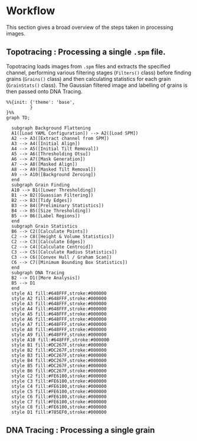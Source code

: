 # Workflow

This section gives a broad overview of the steps taken in processing images.


## Topotracing : Processing a single `.spm` file.

Topotracing loads images from `.spm` files and extracts the specified channel, performing various filtering stages
(`Filters()` class) before finding grains (`Grains()` class) and then calculating statistics for each grain
(`GrainStats()` class). The Gaussian filtered image and labelling of grains is then passed onto DNA Tracing.

```{mermaid}
%%{init: {'theme': 'base',
         }
}%%
graph TD;

  subgraph Background Flattening
  A1([Load YAML Configuration]) --> A2([Load SPM])
  A2 --> A3([Extract channel from SPM])
  A3 --> A4([Initial Align])
  A4 --> A5([Initial Tilt Removal])
  A5 --> A6([Thresholding Otsu])
  A6 --> A7([Mask Generation])
  A7 --> A8([Masked Align])
  A8 --> A9([Masked Tilt Removal])
  A9 --> A10([Background Zeroing])
  end
  subgraph Grain Finding
  A10 --> B1([Lower Thresholding])
  B1 --> B2([Guassian Filtering])
  B2 --> B3([Tidy Edges])
  B3 --> B4([Preliminary Statistics])
  B4 --> B5([Size Thresholding])
  B5 --> B6([Label Regions])
  end
  subgraph Grain Statistics
  B6 --> C2([Calculate Points])
  C2 --> C8([Height & Volume Statistics])
  C2 --> C3([Calculate Edges])
  C2 --> C4([Calculate Centroid])
  C3 --> C5([Calculate Radius Statistics])
  C3 --> C6([Convex Hull / Graham Scan])
  C6 --> C7([Minimum Bounding Box Statistics])
  end
  subgraph DNA Tracing
  B2 --> D1([More Analysis])
  B5 --> D1
  end
  style A1 fill:#648FFF,stroke:#000000
  style A2 fill:#648FFF,stroke:#000000
  style A3 fill:#648FFF,stroke:#000000
  style A4 fill:#648FFF,stroke:#000000
  style A5 fill:#648FFF,stroke:#000000
  style A6 fill:#648FFF,stroke:#000000
  style A7 fill:#648FFF,stroke:#000000
  style A8 fill:#648FFF,stroke:#000000
  style A9 fill:#648FFF,stroke:#000000
  style A10 fill:#648FFF,stroke:#000000
  style B1 fill:#DC267F,stroke:#000000
  style B2 fill:#DC267F,stroke:#000000
  style B3 fill:#DC267F,stroke:#000000
  style B4 fill:#DC267F,stroke:#000000
  style B5 fill:#DC267F,stroke:#000000
  style B6 fill:#DC267F,stroke:#000000
  style C2 fill:#FE6100,stroke:#000000
  style C3 fill:#FE6100,stroke:#000000
  style C4 fill:#FE6100,stroke:#000000
  style C5 fill:#FE6100,stroke:#000000
  style C6 fill:#FE6100,stroke:#000000
  style C7 fill:#FE6100,stroke:#000000
  style C8 fill:#FE6100,stroke:#000000
  style D1 fill:#785EF0,stroke:#000000
```

## DNA Tracing : Processing a single grain
